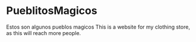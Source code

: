 # PueblitosMagicos
Estos son algunos pueblos magicos
This is a website for my clothing store, as this will reach more people.
